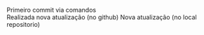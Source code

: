 Primeiro commit via comandos  
Realizada nova atualização (no github)
Nova atualização (no local repositorio)
